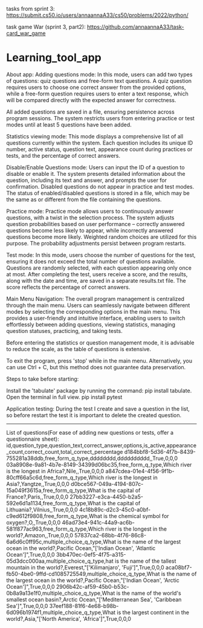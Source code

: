 tasks from sprint 3:
https://submit.cs50.io/users/annaannaA33/cs50/problems/2022/python/

task game  War (sprint 3, part2):
https://github.com/annaannaA33/task-card_war_game


# Learning_tool_app
About app:
Adding questions mode:
In this mode, users can add two types of questions: quiz questions and free-form text questions. A quiz question requires users to choose one correct answer from the provided options, while a free-form question requires users to enter a text response, which will be compared directly with the expected answer for correctness.

All added questions are saved in a file, ensuring persistence across program sessions. The system restricts users from entering practice or test modes until at least 5 questions have been added.

Statistics viewing mode:
This mode displays a comprehensive list of all questions currently within the system. Each question includes its unique ID number, active status, question text, appearance count during practices or tests, and the percentage of correct answers.

Disable/Enable Questions mode:
Users can input the ID of a question to disable or enable it. The system presents detailed information about the question, including its text and answer, and prompts the user for confirmation. Disabled questions do not appear in practice and test modes. The status of enabled/disabled questions is stored in a file, which may be the same as or different from the file containing the questions.

Practice mode:
Practice mode allows users to continuously answer questions, with a twist in the selection process. The system adjusts question probabilities based on user performance – correctly answered questions become less likely to appear, while incorrectly answered questions become more likely. Weighted random choices are utilized for this purpose. The probability adjustments persist between program restarts.

Test mode:
In this mode, users choose the number of questions for the test, ensuring it does not exceed the total number of questions available. Questions are randomly selected, with each question appearing only once at most. After completing the test, users receive a score, and the results, along with the date and time, are saved in a separate results.txt file. The score reflects the percentage of correct answers.

Main Menu Navigation:
The overall program management is centralized through the main menu. Users can seamlessly navigate between different modes by selecting the corresponding options in the main menu. This provides a user-friendly and intuitive interface, enabling users to switch effortlessly between adding questions, viewing statistics, managing question statuses, practicing, and taking tests.

Before entering the statistics or question management mode, it is advisable to reduce the scale, as the table of questions is extensive.

To exit the program, press 'stop' while in the main menu. Alternatively, you can use Ctrl + C, but this method does not guarantee data preservation.

Steps to take before starting:

Install the 'tabulate' package by running the command: pip install tabulate.
Open the terminal in full view.
pip install pytest

Application testing:
During the test I create and save a question in the list, so before restart the test it is important to delete the created question.

------
List of questions(For ease of adding new questions or tests, offer a questionnaire sheet):
id,question_type,question_text,correct_answer,options,is_active,appearance_count,correct_count,total_correct_percentage
d184bbf8-5d36-4f7b-8439-755281a38ddb,free_form_q_type,dddddddd,dddddddddd,,True,0,0,0
03a8908e-9a81-4b7e-8149-34399d06bc35,free_form_q_type,Which river is the longest in Africa?,Nile,,True,0,0,0
a847cdea-01e4-4f56-9f1b-80cff66a5c6d,free_form_q_type,Which river is the longest in Asia?,Yangtze,,True,0,0,0
d0bce567-049a-4194-807c-15a049f3615a,free_form_q_type,What is the capital of France?,Paris,,True,0,0,0
27bb3227-e3ca-4450-b2a5-592e6d1a1134,free_form_q_type,What is the capital of Lithuania?,Vilnius,,True,0,0,0
4c18b89c-d2c3-45c0-a0bf-c9ed612f9808,free_form_q_type,What is the chemical symbol for oxygen?,O,,True,0,0,0
46ad73e4-941c-44a9-ac6b-581f877ac963,free_form_q_type,Which river is the longest in the world?,Amazon,,True,0,0,0
57837ca2-68bb-4f76-86c8-6a6d6c0ff95c,multiple_choice_q_type,What is the name of the largest ocean in the world?,Pacific Ocean,"['Indian Ocean', 'Atlantic Ocean']",True,0,0,0
3bb470ec-0ef5-4f75-a315-05d3dcc000aa,multiple_choice_q_type,hat is the name of the tallest mountain in the world?,Everest,"['Kilimanjaro', 'Fuji']",True,0,0,0
aca08bf7-fb50-4be0-9ffd-cd1085725549,multiple_choice_q_type,What is the name of the largest ocean in the world?,Pacific Ocean,"['Indian Ocean', 'Arctic Ocean']",True,0,0,0
2906b42c-af59-45b0-b53c-0b8a9a13e1f0,multiple_choice_q_type,What is the name of the world's smallest ocean basin?,Arctic Ocean,"['Mediterranean Sea', 'Caribbean Sea']",True,0,0,0
37eef188-81f6-4e68-b98b-6d096b1974f1,multiple_choice_q_type,What is the largest continent in the world?,Asia,"['North America', 'Africa']",True,0,0,0
